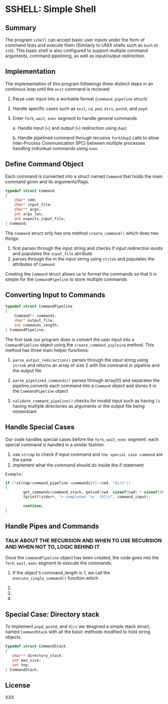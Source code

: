 # SSHELL: Simple Shell

## Summary

The program `sshell` can accept basic user inputs under the form of command lines and execute them (Similarly to UNIX shells such as `bash` or `zsh`). This basic shell is also configured to support multiple command arguments, command pipelining, as well as input/output redirection.

## Implementation

The implementation of this program followings three distinct steps in an continous loop until the `exit` command is recieved:

1. Parse user input into a workable format (`command_pipeline` struct)
2. Handle specific cases such as `exit`, `cd`, `pwd`, `dirs`, `pushd`, and `popd`
3. Enter `fork`, `wait`, `exec` segment to handle general commands

    a. Handle input (`<`) and output (`>`) redirection using `dup2`

    b. Handle pipelined command through recusive `fork`/`dup2` calls to allow Inter-Process Communication (IPC) between multiple processes handling individual commands using `exec`

## Define Command Object
Each command is converted into a struct named `Command` that holds the main command given and its arguments/flags. 

```c
typedef struct Command
{
    char* cmd;
    char* input_file;
    char** args;
    int args_len;
    int expects_input_file;
} Command;
```

The `Command` struct only has one method `create_command()` which does two things:
1. first parses through the input string and checks if input redirection exists and populates the `input_file` atrribute
2. parses through the in the input string using `strtok` and populates the attributes of `Command`

Creating the `Command` struct allows us to format the commands so that it is simple for the `CommandPipeline` to store multiple commands

## Converting Input to Commands

```c
typedef struct CommandPipeline
{
    Command** commands;
    char* output_file;
    int commands_length;
} CommandPipeline;
```

The first task our program does is convert the user input into a `CommandPipeline` object using the `create_command_pipleine` method. This method has three main helper functions:
    
1. `parse_output_redirection()` parses through the input string using `strtok` and returns an array of size 2 with the command or pipeline and the output file

2. `parse_pipelined_commands()` parses through array[0] and separates the pipeline,converts each command into a `Command` object and stores it in the `CommandPipeline` object 

3. `validate_command_pipeline()` checks for invalid input such as having `ls` having multiple directories as arguments or the output file being nonexistant


## Handle Special Cases

Our code handles special cases before the `fork`, `wait`, `exec` segment: each special command is handled in a similar fashion

1. use `strcmp` to check if input command and `the special case command` are the same
2. implement what the command should do inside the if statement 

`Example:`
```c
if (!strcmp(command_pipeline->commands[0]->cmd, "dirs"))
{
        get_commands(command_stack, getcwd(cwd, sizeof(cwd) * sizeof(char)));
        fprintf(stderr, "+ completed '%s' [0]\n", command_input);

        continue;
}
```

## Handle Pipes and Commands

### TALK ABOUT THE RECURSION AND WHEN TO USE RECURSION AND WHEN NOT TO, LOGIC BEHIND IT ###

Once the `CommandPipeline` object has been created, the code goes into the `fork`, `wait`, `exec` segment to execute the commands:

1. If the object's command_length is 1, we call the `execute_single_command()` function which 

2.

3.

4.




## Special Case: Directory stack

To implement `popd`, `pushd`, and `dirs` we desgined a simple stack struct, named `CommandStack` with all the basic methods modified to hold string objects. 

```c
typedef struct CommandStack
{
   char** directory_stack;
   int max_size;
   int top;
} CommandStack;
```



## License

XXX
